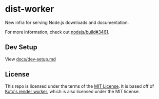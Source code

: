 # dist-worker
New infra for serving Node.js downloads and documentation.

For more information, check out [nodejs/build#3461](https://github.com/nodejs/build/issues/3461).

## Dev Setup
View [docs/dev-setup.md](./docs/dev-setup.md)

## License
This repo is licensed under the terms of the [MIT License](./LICENSE.md). It is based off of [Kotx's render worker](https://github.com/kotx/render), which is also licensed under the MIT license.
